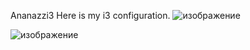 Ananazzi3
Here is my i3 configuration.
![изображение](https://user-images.githubusercontent.com/54774559/129203836-5f3c1933-f14b-4600-9444-4854451e92ca.png)

![изображение](https://user-images.githubusercontent.com/54774559/129204020-165e0a1e-4d2b-4a81-bbf7-1344d8d3cffc.png)
